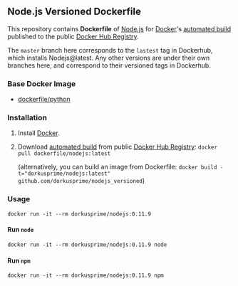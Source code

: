 ## Node.js Versioned Dockerfile


This repository contains **Dockerfile** of [Node.js](http://nodejs.org/) for [Docker](https://www.docker.com/)'s [automated build](https://registry.hub.docker.com/u/dorkusprime/nodejs/) published to the public [Docker Hub Registry](https://registry.hub.docker.com/).

The `master` branch here corresponds to the `lastest` tag in Dockerhub, which installs Nodejs@latest. Any other versions are under their own branches here, and correspond to their versioned tags in Dockerhub.

### Base Docker Image

* [dockerfile/python](http://dockerfile.github.io/#/python)


### Installation

1. Install [Docker](https://www.docker.com/).

2. Download [automated build](https://registry.hub.docker.com/u/dorkusprime/nodejs/) from public [Docker Hub Registry](https://registry.hub.docker.com/): `docker pull dockerfile/nodejs:latest`

   (alternatively, you can build an image from Dockerfile: `docker build -t="dorkusprime/nodejs:latest" github.com/dorkusprime/nodejs_versioned`)


### Usage

    docker run -it --rm dorkusprime/nodejs:0.11.9

#### Run `node`

    docker run -it --rm dorkusprime/nodejs:0.11.9 node

#### Run `npm`

    docker run -it --rm dorkusprime/nodejs:0.11.9 npm
